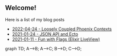 ## Welcome!

Here is a list of my blog posts
- [2022-04-24 - Loosely Coupled Phoenix Contexts](https://mikeybower93.github.io/posts/loosely_coupled_phoenix_contexts)
- [2021-01-24 - JSON API and Ecto](https://mikeybower93.github.io/posts/ecto_composability)
- [2021-01-11 - Fun with Flags (Elixir LiveView)](https://mikeybower93.github.io/posts/fun_with_flags)

<div class="mermaid">
graph TD;
    A-->B;
    A-->C;
    B-->D;
    C-->D;
</div>
